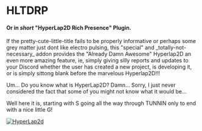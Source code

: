 # HLTDRP
#### Or in _short_ "HyperLap2D Rich Presence" Plugin.

<p>
If the pretty-cute-little-title fails to be properly informative or perhaps some grey matter just dont like electro pulsing, this "special" and _totally-not-necessary_ addon provides the "Already Damn Awesome" Hyperlap2D an even more amazing feature, ie, simply giving silly reports and updates to your Discord whether the user has created a new project, is developing it, or is simply sittong blank before the marvelous Hyperlap2D!!!
</p>

Um... Do you know what is HyperLap2D? Damn... Sorry, I just never considered the fact that some of you might not know what it would be...

Well here it is, starting with S going all the way through TUNNIN only to end with a nice little G!

[![HyperLap2d](https://hyperlap2d.rednblack.games/assets/img/logo-hyperlap-opacity.png)](https://hyperlap2d.rednblack.games)


